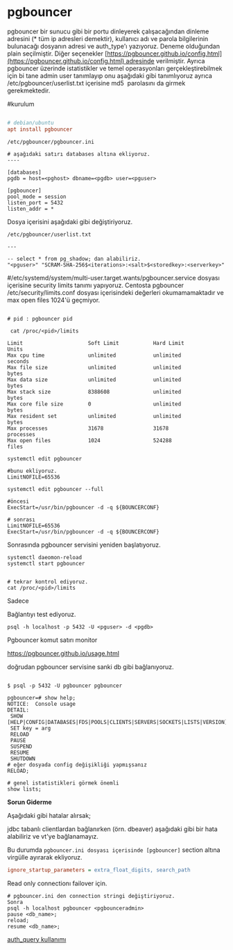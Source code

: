 # pgbouncer


pgbouncer bir sunucu gibi bir portu dinleyerek çalışacağından dinleme adresini (\* tüm ip adresleri demektir), kullanıcı adı ve parola bilgilerinin bulunacağı dosyanın adresi ve auth\_type'ı yazıyoruz. Deneme olduğundan plain seçilmiştir. Diğer seçenekler [https://pgbouncer.github.io/config.html](https://pgbouncer.github.io/config.html) adresinde verilmiştir. Ayrıca pgbouncer üzerinde istatistikler ve temel operasyonları gerçekleştirebilmek için bi tane admin user tanımlayıp onu aşağıdaki gibi tanımlıyoruz ayrıca /etc/pgbouncer/userlist.txt içerisine md5  parolasını da girmek gerekmektedir.

#kurulum
```ini

# debian/ubuntu
apt install pgbouncer

```

```console
/etc/pgbouncer/pgbouncer.ini

# aşağıdaki satırı databases altına ekliyoruz. 
---- 

[databases]
pgdb = host=<pghost> dbname=<pgdb> user=<pguser>

[pgbouncer]
pool_mode = session
listen_port = 5432
listen_addr = *

```
Dosya içerisini aşağıdaki gibi değiştiriyoruz. 

```console
/etc/pgbouncer/userlist.txt

--- 

-- select * from pg_shadow; dan alabiliriz.
"<pguser>" "SCRAM-SHA-256$<iterations>:<salt>$<storedkey>:<serverkey>"
```


#/etc/systemd/system/multi-user.target.wants/pgbouncer.service dosyası içerisine security limits tanımı yapıyoruz. Centosta pgbouncer /etc/security/limits.conf dosyası içerisindeki değerleri okumamamaktadır ve max open files 1024'ü geçmiyor. 

```console

# pid : pgbouncer pid
 
 cat /proc/<pid>/limits
 
Limit                     Soft Limit           Hard Limit           Units    
Max cpu time              unlimited            unlimited            seconds  
Max file size             unlimited            unlimited            bytes    
Max data size             unlimited            unlimited            bytes    
Max stack size            8388608              unlimited            bytes    
Max core file size        0                    unlimited            bytes    
Max resident set          unlimited            unlimited            bytes    
Max processes             31678                31678                processes
Max open files            1024                 524288               files

```
  
```console
systemctl edit pgbouncer
 
#bunu ekliyoruz.
LimitNOFILE=65536
 
systemctl edit pgbouncer --full
 
#öncesi
ExecStart=/usr/bin/pgbouncer -d -q ${BOUNCERCONF}
 
# sonrası
LimitNOFILE=65536
ExecStart=/usr/bin/pgbouncer -d -q ${BOUNCERCONF}

```

Sonrasında pgbouncer servisini yeniden başlatıyoruz.

```console
systemctl daeomon-reload
systemctl start pgbouncer
 
 
# tekrar kontrol ediyoruz.
cat /proc/<pid>/limits
```

Sadece 

Bağlantıyı test ediyoruz.

```console
psql -h localhost -p 5432 -U <pguser> -d <pgdb>

```

Pgbouncer komut satırı monitor

https://pgbouncer.github.io/usage.html

doğrudan pgbouncer servisine sanki db gibi bağlanıyoruz.


 ```console

 $ psql -p 5432 -U pgbouncer pgbouncer

pgbouncer=# show help;
NOTICE:  Console usage
DETAIL:
  SHOW [HELP|CONFIG|DATABASES|FDS|POOLS|CLIENTS|SERVERS|SOCKETS|LISTS|VERSION]
  SET key = arg
  RELOAD
  PAUSE
  SUSPEND
  RESUME
  SHUTDOWN
# eğer dosyada config değişikliği yapmışsanız
RELOAD;
 
# genel istatistikleri görmek önemli
show lists;
 
 ```

**Sorun Giderme**

Aşağıdaki gibi hatalar alırsak; 

jdbc tabanlı clientlardan bağlanırken (örn. dbeaver) aşağıdaki gibi bir hata alabiliriz ve vt'ye bağlanamayız.

  

Bu durumda `pgbouncer.ini dosyası içerisinde [pgbouncer]` section altına virgülle ayırarak ekliyoruz.

```ini
ignore_startup_parameters = extra_float_digits, search_path

```

Read only connectionı failover için. 

```console
# pgbouncer.ini den connection stringi değiştiriyoruz.
Sonra
psql -h localhost pgbouncer <pgbounceradmin>
pause <db_name>;
reload;
resume <db_name>;
```
  

[auth_query kullanımı](https://www.enterprisedb.com/postgres-tutorials/pgbouncer-authquery-and-authuser-pro-tips)
